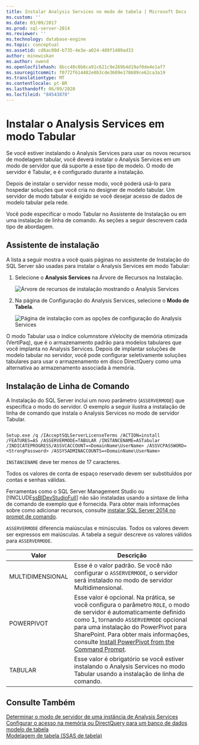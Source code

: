 ```yaml
---
title: Instalar Analysis Services no modo de tabela | Microsoft Docs
ms.custom: ''
ms.date: 03/09/2017
ms.prod: sql-server-2014
ms.reviewer: ''
ms.technology: database-engine
ms.topic: conceptual
ms.assetid: cd6ac80d-b735-4e3e-a024-489f1409ad33
author: minewiskan
ms.author: owend
ms.openlocfilehash: 8bcc40c0b8ca91c621c9e269b4d19af0de4e1af7
ms.sourcegitcommit: f0772f614482e0b3cde3609e178689ce62ca3a19
ms.translationtype: MT
ms.contentlocale: pt-BR
ms.lasthandoff: 06/09/2020
ms.locfileid: "84543878"
---
```

# <a name="install-analysis-services-in-tabular-mode"></a>Instalar o Analysis Services em modo Tabular
  Se você estiver instalando o Analysis Services para usar os novos recursos de modelagem tabular, você deverá instalar o Analysis Services em um modo de servidor que dá suporte a esse tipo de modelo. O modo de servidor é Tabular, e é configurado durante a instalação.  
  
 Depois de instalar o servidor nesse modo, você poderá usá-lo para hospedar soluções que você cria no designer de modelo tabular. Um servidor de modo tabular é exigido se você desejar acesso de dados de modelo tabular pela rede.  
  
 Você pode especificar o modo Tabular no Assistente de Instalação ou em uma instalação de linha de comando. As seções a seguir descrevem cada tipo de abordagem.  
  
## <a name="installation-wizard"></a>Assistente de instalação  
 A lista a seguir mostra a você quais páginas no assistente de Instalação do SQL Server são usadas para instalar o Analysis Services em modo Tabular:  
  
1.  Selecione o **Analysis Services** na Árvore de Recursos na Instalação.  
  
     ![Árvore de recursos de instalação mostrando o Analysis Services](../../../sql-server/install/media/ssas-setupas.gif "Árvore de recursos de instalação mostrando o Analysis Services")  
  
2.  Na página de Configuração do Analysis Services, selecione o **Modo de Tabela**.  
  
     ![Página de instalação com as opções de configuração do Analysis Services](../../../sql-server/install/media/ssas-setupasconfig.gif "Página de instalação com as opções de configuração do Analysis Services")  
  
 O modo Tabular usa o índice columnstore xVelocity de memória otimizada (VertiPaq), que é o armazenamento padrão para modelos tabulares que você implanta no Analysis Services. Depois de implantar soluções de modelo tabular no servidor, você pode configurar seletivamente soluções tabulares para usar o armazenamento em disco DirectQuery como uma alternativa ao armazenamento associada à memória.  
  
## <a name="command-line-setup"></a>Instalação de Linha de Comando  
 A Instalação do SQL Server inclui um novo parâmetro (`ASSERVERMODE`) que especifica o modo do servidor. O exemplo a seguir ilustra a instalação de linha de comando que instala o Analysis Services no modo de servidor Tabular.  
  
```  
  
Setup.exe /q /IAcceptSQLServerLicenseTerms /ACTION=install /FEATURES=AS /ASSERVERMODE=TABULAR /INSTANCENAME=ASTabular /INDICATEPROGRESS/ASSVCACCOUNT=<DomainName\UserName> /ASSVCPASSWORD=<StrongPassword> /ASSYSADMINACCOUNTS=<DomainName\UserName>   
```  
  
 `INSTANCENAME` deve ter menos de 17 caracteres.  
  
 Todos os valores de conta de espaço reservado devem ser substituídos por contas e senhas válidas.  
  
 Ferramentas como o SQL Server Management Studio ou [!INCLUDE[ssBIDevStudioFull](../../../includes/ssbidevstudiofull-md.md)] não são instaladas usando a sintaxe de linha de comando de exemplo que é fornecida. Para obter mais informações sobre como adicionar recursos, consulte [instalar SQL Server 2014 no prompt de comando](../../../database-engine/install-windows/install-sql-server-from-the-command-prompt.md).  
  
 `ASSERVERMODE` diferencia maiúsculas e minúsculas.  Todos os valores devem ser expressos em maiúsculas. A tabela a seguir descreve os valores válidos para `ASSERVERMODE`.  
  
|Valor|Descrição|  
|-----------|-----------------|  
|MULTIDIMENSIONAL|Esse é o valor padrão. Se você não configurar o `ASSERVERMODE`, o servidor será instalado no modo de servidor Multidimensional.|  
|POWERPIVOT|Esse valor é opcional. Na prática, se você configura o parâmetro `ROLE`, o modo de servidor é automaticamente definido como 1, tornando `ASSERVERMODE` opcional para uma instalação do PowerPivot para SharePoint. Para obter mais informações, consulte [Install PowerPivot from the Command Prompt](../../../sql-server/install/install-powerpivot-from-the-command-prompt.md).|  
|TABULAR|Esse valor é obrigatório se você estiver instalando o Analysis Services no modo Tabular usando a instalação de linha de comando.|  
  
## <a name="see-also"></a>Consulte Também  
 [Determinar o modo de servidor de uma instância de Analysis Services](../determine-the-server-mode-of-an-analysis-services-instance.md)   
 [Configurar o acesso na memória ou DirectQuery para um banco de dados modelo de tabela](../../tabular-models/enable-directquery-mode-in-ssms.md)   
 [Modelagem de tabela &#40;SSAS de tabela&#41;](../../tabular-models/tabular-models-ssas.md)  
  
  
